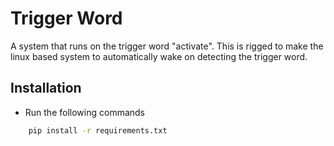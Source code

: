 # Trigger Word

A system that runs on the trigger word "activate". This is rigged to make the linux based system to automatically wake on detecting the trigger word.

## Installation

- Run the following commands

```bash
    pip install -r requirements.txt
```

